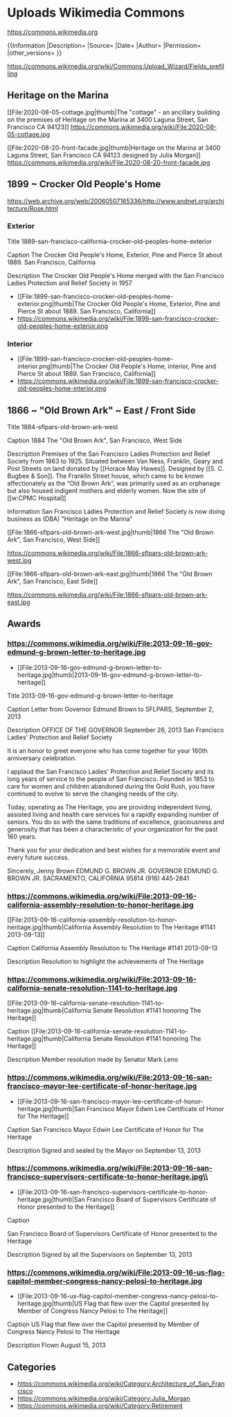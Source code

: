 # Uploads Wikimedia Commons

https://commons.wikimedia.org

{{Information
|Description=
|Source=
|Date=
|Author=
|Permission=
|other_versions=
}}

https://commons.wikimedia.org/wiki/Commons:Upload_Wizard/Fields_prefilling

## Heritage on the Marina

[[File:2020-08-05-cottage.jpg|thumb|The "cottage" - an ancillary building on the premises of Heritage on the Marina at 3400 Laguna Street, San Francisco CA 94123]]
https://commons.wikimedia.org/wiki/File:2020-08-05-cottage.jpg

[[File:2020-08-20-front-facade.jpg|thumb|Heritage on the Marina at 3400 Laguna Street, San Francisco CA 94123 designed by Julia Morgan]]
https://commons.wikimedia.org/wiki/File:2020-08-20-front-facade.jpg


## 1899 ~ Crocker Old People's Home

https://web.archive.org/web/20060507165336/http://www.andnet.org/architecture/Rose.html


### Exterior

Title
1889-san-francisco-california-crocker-old-peoples-home-exterior

Caption
The Crocker Old People's Home, Exterior, Pine and Pierce St about 1889. San Francisco, California

Description
The Crocker Old People's Home merged with the San Francisco Ladies Protection and Relief Society in 1957


* [[File:1899-san-francisco-crocker-old-peoples-home-exterior.png|thumb|The Crocker Old People's Home, Exterior, Pine and Pierce St about 1889. San Francisco, California]]
* https://commons.wikimedia.org/wiki/File:1899-san-francisco-crocker-old-peoples-home-exterior.png


### Interior

* [[File:1899-san-francisco-crocker-old-peoples-home-interior.png|thumb|The Crocker Old People's Home, interior, Pine and Pierce St about 1889. San Francisco, California]]
* https://commons.wikimedia.org/wiki/File:1899-san-francisco-crocker-old-peoples-home-interior.png


## 1866 ~ "Old Brown Ark" ~ East / Front Side

Title
1884-sflpars-old-brown-ark-west

Caption
1884 The "Old Brown Ark", San Francisco, West Side

Description
Premises of the San Francisco Ladies Protection and Relief Society from 1863 to 1925. Situated between Van Ness, Franklin, Geary and Post Streets on land donated by [[Horace May Hawes]]. Designed by [[S. C. Bugbee & Son]]. The Franklin Street house, which came to be known affectionately as the “Old Brown Ark”, was primarily used as an orphanage but also housed indigent mothers and elderly women. Now the site of [[w:CPMC Hospital]]

Information
San Francisco Ladies Protection and Relief Society is now doing business as (DBA) "Heritage on the Marina"

[[File:1866-sflpars-old-brown-ark-west.jpg|thumb|1866 The "Old Brown Ark", San Francisco, West Side]]

https://commons.wikimedia.org/wiki/File:1866-sflpars-old-brown-ark-west.jpg


[[File:1866-sflpars-old-brown-ark-east.jpg|thumb|1866 The "Old Brown Ark", San Francisco, East Side]]

https://commons.wikimedia.org/wiki/File:1866-sflpars-old-brown-ark-east.jpg


## Awards

### https://commons.wikimedia.org/wiki/File:2013-09-16-gov-edmund-g-brown-letter-to-heritage.jpg

* [[File:2013-09-16-gov-edmund-g-brown-letter-to-heritage.jpg|thumb|2013-09-16-gov-edmund-g-brown-letter-to-heritage]]

Title
2013-09-16-gov-edmund-g-brown-letter-to-heritage

Caption
Letter from Governor Edmund Brown to SFLPARS, September 2, 2013

Description
OFFICE OF THE GOVERNOR
September 26, 2013
San Francisco Ladies' Protection and Relief Society

It is an honor to greet everyone who has come together for your 160th anniversary celebration.

I applaud the San Francisco Ladies' Protection and Relief Society and its long years of service to the people of San Francisco. Founded in 1853 to care for women and children abandoned during the Gold Rush, you have continued to evolve to serve the changing needs of the city.

Today, operating as The Heritage, you are providing independent living, assisted living and health care services for a rapidly expanding number of seniors. You do so with the same traditions of excellence, graciousness and generosity that has been a characteristic of your organization for the past 160 years.

Thank you for your dedication and best wishes for a memorable event and every future success.

Sincerely,
Jenny Brown
EDMUND G. BROWN JR.
GOVERNOR EDMUND G. BROWN JR. SACRAMENTO, CALIFORNIA 95814 (916) 445-2841

### https://commons.wikimedia.org/wiki/File:2013-09-16-california-assembly-resolution-to-honor-heritage.jpg

[[File:2013-09-16-california-assembly-resolution-to-honor-heritage.jpg|thumb|California Assembly Resolution to The Heritage #1141 2013-09-13]]

Caption
California Assembly Resolution to The Heritage #1141 2013-09-13

Description
Resolution to highlight the achievements of The Heritage

### https://commons.wikimedia.org/wiki/File:2013-09-16-california-senate-resolution-1141-to-heritage.jpg

[[File:2013-09-16-california-senate-resolution-1141-to-heritage.jpg|thumb|California Senate Resolution #1141 honoring The Heritage]]

Caption
[[File:2013-09-16-california-senate-resolution-1141-to-heritage.jpg|thumb|California Senate Resolution #1141 honoring The Heritage]]

Description
Member resolution made by Senator Mark Leno

### https://commons.wikimedia.org/wiki/File:2013-09-16-san-francisco-mayor-lee-certificate-of-honor-heritage.jpg

* [[File:2013-09-16-san-francisco-mayor-lee-certificate-of-honor-heritage.jpg|thumb|San Francisco Mayor Edwin Lee Certificate of Honor for The Heritage]]

Caption
San Francisco Mayor Edwin Lee Certificate of Honor for The Heritage

Description
Signed and sealed by the Mayor on September 13, 2013

### https://commons.wikimedia.org/wiki/File:2013-09-16-san-francisco-supervisors-certificate-to-honor-heritage.jpg\\

* [[File:2013-09-16-san-francisco-supervisors-certificate-to-honor-heritage.jpg|thumb|San Francisco Board of Supervisors Certificate of Honor presented to the Heritage]]

Caption

San Francisco Board of Supervisors Certificate of Honor presented to the Heritage

Description
Signed by all the Supervisors on September 13, 2013

### https://commons.wikimedia.org/wiki/File:2013-09-16-us-flag-capitol-member-congress-nancy-pelosi-to-heritage.jpg

* [[File:2013-09-16-us-flag-capitol-member-congress-nancy-pelosi-to-heritage.jpg|thumb|US Flag that flew over the Capitol presented by Member of Congress Nancy Pelosi to The Heritage]]

Caption
US Flag that flew over the Capitol presented by Member of Congress Nancy Pelosi to The Heritage

Description
Flown August 15, 2013



## Categories

* https://commons.wikimedia.org/wiki/Category:Architecture_of_San_Francisco
* https://commons.wikimedia.org/wiki/Category:Julia_Morgan
* https://commons.wikimedia.org/wiki/Category:Retirement